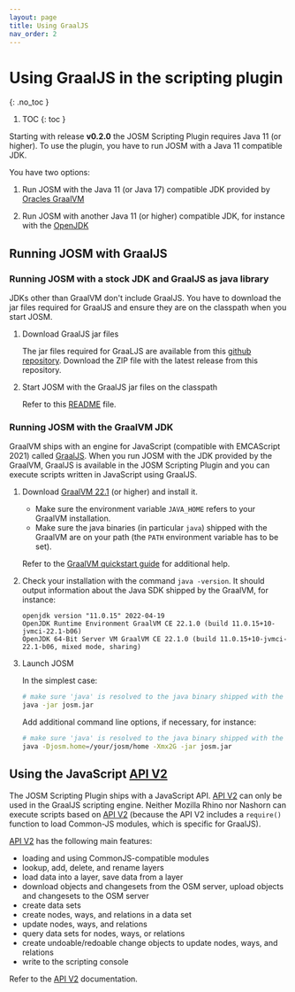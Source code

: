 ```yaml
---
layout: page
title: Using GraalJS
nav_order: 2
---
```


# Using GraalJS in the scripting plugin

{: .no_toc }

1. TOC
{: toc }


Starting with release **v0.2.0** the JOSM Scripting Plugin requires Java 11 (or higher). To use the plugin, you have to run JOSM with a Java 11 compatible JDK.

You have two options:

1. Run JOSM with the Java 11 (or Java 17) compatible JDK provided by [Oracles GraalVM][graalvm]

2. Run JOSM with another Java 11 (or higher) compatible JDK, for instance with the [OpenJDK][openjdk]


## Running JOSM with GraalJS

### Running JOSM with a stock JDK and GraalJS as java library

JDKs other than GraalVM don't include GraalJS. You have to download the jar files required for GraalJS and ensure they are on the classpath when you start JOSM.

1. Download GraalJS jar files

   The jar files required for GraaLJS are available from this [github repository][graaljs-jars]. Download the ZIP file with the latest release from this repository.

2. Start JOSM with the GraalJS jar files on the classpath

   Refer to this [README][graaljs-jars] file.


### Running JOSM with the GraalVM JDK

GraalVM ships with an engine for JavaScript (compatible with EMCAScript 2021) called [GraalJS][graaljs]. When you run JOSM with the JDK provided by the GraalVM, GraalJS
is available in the JOSM Scripting Plugin and you can execute scripts written in JavaScript using GraalJS.

1. Download [GraalVM 22.1][graalvm-22-download] (or higher) and install it.

    * Make sure the environment variable `JAVA_HOME` refers to your GraalVM installation.
    * Make sure the java binaries (in particular `java`) shipped with the GraalVM are
      on your path (the `PATH` environment variable has to be set).

    Refer to the [GraalVM quickstart guide][graalvm-quickstart] for additional help.

2. Check your installation with the command `java -version`. It should output information about the Java SDK shipped by the GraalVM, for instance:

    ```
    openjdk version "11.0.15" 2022-04-19
    OpenJDK Runtime Environment GraalVM CE 22.1.0 (build 11.0.15+10-jvmci-22.1-b06)
    OpenJDK 64-Bit Server VM GraalVM CE 22.1.0 (build 11.0.15+10-jvmci-22.1-b06, mixed mode, sharing)
    ```

3. Launch JOSM

    In the simplest case:

    ```bash
    # make sure 'java' is resolved to the java binary shipped with the GraalVM
    java -jar josm.jar
    ```

    Add additional command line options, if necessary, for instance:

    ```bash
    # make sure 'java' is resolved to the java binary shipped with the GraalVM
    java -Djosm.home=/your/josm/home -Xmx2G -jar josm.jar
    ```


## Using the JavaScript [API V2](v2/v2)

The JOSM Scripting Plugin ships with a JavaScript API. [API V2](v2/v2) can only be used in the GraalJS scripting engine. Neither Mozilla Rhino nor Nashorn can execute scripts based on [API V2](v2/v2) (because the API V2 includes a `require()` function to load Common-JS modules, which is specific for GraalJS).

[API V2](v2/v2) has the following main features:

* loading and using CommonJS-compatible modules
* lookup, add, delete, and rename layers
* load data into a layer, save data from a layer
* download objects and changesets from the OSM server, upload objects and changesets to the OSM server
* create data sets
* create nodes, ways, and relations in a data set
* update nodes, ways, and relations
* query data sets for nodes, ways, or relations
* create undoable/redoable change objects to update nodes, ways, and relations
* write to the scripting console

Refer to the [API V2](v2/v2) documentation.



[graalvm]: https://www.graalvm.org/
[openjdk]: https://openjdk.java.net/
[graalvm-22-download]: https://github.com/graalvm/graalvm-ce-builds/releases/tag/vm-22.1.0
[graalvm-quickstart]: https://www.graalvm.org/java/quickstart/
[graaljs]: https://github.com/oracle/graaljs
[graaljs-jars]: https://github.com/Gubaer/josm-scripting-plugin-graaljs